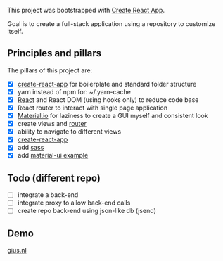 This project was bootstrapped with [Create React App](https://github.com/facebook/create-react-app).

Goal is to create a full-stack application using a repository to customize itself.

## Principles and pillars

The pillars of this project are:

- [x] [create-react-app](https://facebook.github.io/create-react-app/docs/getting-started) for boilerplate and standard folder structure
- [x] yarn instead of npm for: ~/.yarn-cache
- [x] [React](https://reactjs.org/) and React DOM (using hooks only) to reduce code base
- [x] React router to interact with single page application
- [x] [Material.io](https://material-components.github.io/material-components-web-catalog/#/) for laziness to create a GUI myself and consistent look
- [x] create views and [router](https://reacttraining.com/react-router/web/example/basic)
- [x] ability to navigate to different views
- [x] [create-react-app](https://facebook.github.io/create-react-app/docs/getting-started)
- [x] add [sass](https://facebook.github.io/create-react-app/docs/adding-a-sass-stylesheet)
- [x] add [material-ui example](https://github.com/mui-org/material-ui/tree/master/docs/src/pages/getting-started/page-layout-examples/dashboard)

## Todo (different repo)

- [ ] integrate a back-end
- [ ] integrate proxy to allow back-end calls
- [ ] create repo back-end using json-like db (jsend)

## Demo

[gius.nl](http://gius.nl/material)
